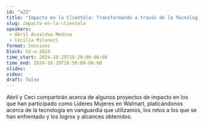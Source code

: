 ```yaml
---
id: "a22"
title: "Impacto en la Clientela: Transformando a través de la Tecnología en Walmart"
slug: impacto-en-la-clientela
speakers:
 - Abril Anzaldua Medina
 - Cecilia Milanezi
format: Sessions
block: h2-a-2024
time_start: 2024-10-29T18:20:00-06:00
time_end: 2024-10-29T18:50:00-06:00
slides: 
video: 
draft: false
---
```


Abril y Ceci compartirán acerca de algunos proyectos de impacto en los que han participado como Líderes Mujeres en Walmart, platicándonos acerca de la tecnología en vanguardia que utilizamos, los retos a los que se han enfrentado y los logros y alcances obtenidos.​
